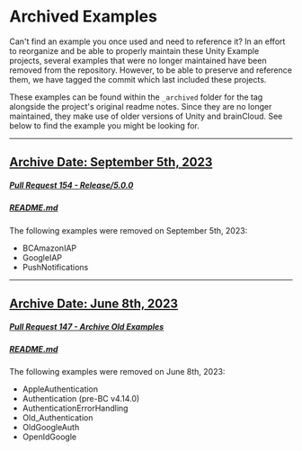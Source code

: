 # Archived Examples

Can't find an example you once used and need to reference it? In an effort to reorganize and be able to properly maintain these Unity Example projects, several examples that were no longer maintained have been removed from the repository. However, to be able to preserve and reference them, we have tagged the commit which last included these projects.

These examples can be found within the `_archived` folder for the tag alongside the project's original readme notes. Since they are no longer maintained, they make use of older versions of Unity and brainCloud. See below to find the example you might be looking for.

---

## [Archive Date: September 5th, 2023](https://github.com/getbraincloud/examples-unity/tree/archive-09-05-2023)

##### [Pull Request 154 - Release/5.0.0](https://github.com/getbraincloud/examples-unity/pull/154)

##### [README.md](https://github.com/getbraincloud/examples-unity/tree/archive-09-05-2023/_archived#newly-archived)

The following examples were removed on September 5th, 2023:

- BCAmazonIAP
- GoogleIAP
- PushNotifications

---

## [Archive Date: June 8th, 2023](https://github.com/getbraincloud/examples-unity/tree/archive-06-08-2023)

##### [Pull Request 147 - Archive Old Examples](https://github.com/getbraincloud/examples-unity/pull/147)

##### [README.md](https://github.com/getbraincloud/examples-unity/tree/archive-06-08-2023/_archived#readme)

The following examples were removed on June 8th, 2023:

- AppleAuthentication
- Authentication (pre-BC v4.14.0)
- AuthenticationErrorHandling
- Old_Authentication
- OldGoogleAuth
- OpenIdGoogle
